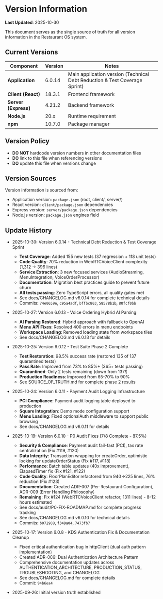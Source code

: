 # Version Information

**Last Updated**: 2025-10-30

This document serves as the single source of truth for all version information in the Restaurant OS system.

## Current Versions

| Component | Version | Notes |
|-----------|---------|-------|
| **Application** | 6.0.14 | Main application version (Technical Debt Reduction & Test Coverage Sprint) |
| **Client (React)** | 18.3.1 | Frontend framework |
| **Server (Express)** | 4.21.2 | Backend framework |
| **Node.js** | 20.x | Runtime requirement |
| **npm** | 10.7.0 | Package manager |

## Version Policy

- **DO NOT** hardcode version numbers in other documentation files
- **DO** link to this file when referencing versions
- **DO** update this file when versions change

## Version Sources

Version information is sourced from:
- Application version: `package.json` (root, client/, server/)
- React version: `client/package.json` dependencies
- Express version: `server/package.json` dependencies
- Node.js version: `package.json` engines field

## Update History

- 2025-10-30: Version 6.0.14 - Technical Debt Reduction & Test Coverage Sprint
  - **Test Coverage**: Added 155 new tests (37 regression + 118 unit tests)
  - **Code Quality**: 70% reduction in WebRTCVoiceClient complexity (1,312 → 396 lines)
  - **Service Extraction**: 3 new focused services (AudioStreaming, MenuIntegration, VoiceOrderProcessor)
  - **Documentation**: Migration best practices guide to prevent future churn
  - **All tests passing**: Zero TypeScript errors, all quality gates met
  - See docs/CHANGELOG.md v6.0.14 for complete technical details
  - Commits: `74e0659e`, `c95a4adf`, `bffbc803`, `58578b1b`, `80fcf0bb`

- 2025-10-27: Version 6.0.13 - Voice Ordering Hybrid AI Parsing
  - **AI Parsing Restored**: Hybrid approach with fallback to OpenAI
  - **Menu API Fixes**: Resolved 400 errors in menu endpoints
  - **Workspace Loading**: Removed loading state from workspace tiles
  - See docs/CHANGELOG.md v6.0.13 for details

- 2025-10-25: Version 6.0.12 - Test Suite Phase 2 Complete
  - **Test Restoration**: 98.5% success rate (restored 135 of 137 quarantined tests)
  - **Pass Rate**: Improved from 73% to 85%+ (365+ tests passing)
  - **Quarantined**: Only 2 tests remaining (down from 137!)
  - **Production Readiness**: Improved from 65-70% to 90%
  - See SOURCE_OF_TRUTH.md for complete phase 2 results

- 2025-10-24: Version 6.0.11 - Payment Audit Logging Infrastructure
  - **PCI Compliance**: Payment audit logging table deployed to production
  - **Square Integration**: Demo mode configuration support
  - **Menu Loading**: Fixed optionalAuth middleware to support public browsing
  - See docs/CHANGELOG.md v6.0.11 for details

- 2025-10-19: Version 6.0.10 - P0 Audit Fixes (7/8 Complete - 87.5%)
  - **Security & Compliance**: Payment audit fail-fast (PCI), tax rate centralization (Fix #119, #120)
  - **Data Integrity**: Transaction wrapping for createOrder, optimistic locking for updateOrderStatus (Fix #117, #118)
  - **Performance**: Batch table updates (40x improvement), ElapsedTimer fix (Fix #121, #122)
  - **Code Quality**: FloorPlanEditor refactored from 940→225 lines, 76% reduction (Fix #123)
  - **Documentation**: Created ADR-007 (Per-Restaurant Configuration), ADR-009 (Error Handling Philosophy)
  - **Remaining**: Fix #124 (WebRTCVoiceClient refactor, 1311 lines) - 8-12 hours estimated
  - See docs/audit/P0-FIX-ROADMAP.md for complete progress tracking
  - See docs/CHANGELOG.md v6.0.10 for technical details
  - Commits: `b072908`, `f349a04`, `7473fb7`
- 2025-10-17: Version 6.0.8 - KDS Authentication Fix & Documentation Cleanup
  - Fixed critical authentication bug in httpClient (dual auth pattern implementation)
  - Created ADR-006: Dual Authentication Architecture Pattern
  - Comprehensive documentation updates across AUTHENTICATION_ARCHITECTURE, PRODUCTION_STATUS, TROUBLESHOOTING, and CHANGELOG
  - See docs/CHANGELOG.md for complete details
  - Commit: `94b6ea4`
- 2025-09-26: Initial version truth established